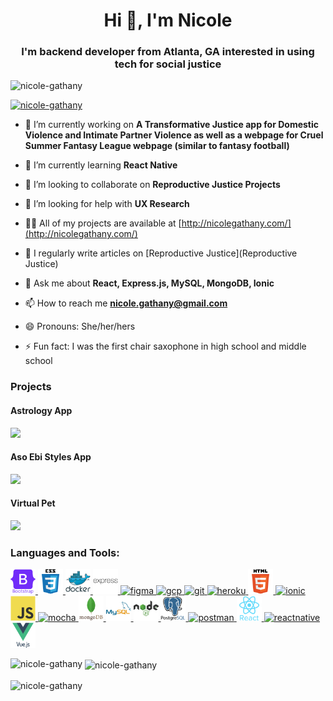 <h1 align="center">Hi 👋, I'm Nicole</h1>
<h3 align="center">I'm backend developer from Atlanta, GA interested in using tech for social justice</h3>

<p align="left"> <img src="https://komarev.com/ghpvc/?username=nicole-gathany&label=Profile%20views&color=0e75b6&style=flat" alt="nicole-gathany" /> </p>

<p align="left"> <a href="https://github.com/ryo-ma/github-profile-trophy"><img src="https://github-profile-trophy.vercel.app/?username=nicole-gathany" alt="nicole-gathany" /></a> </p>

- 🔭 I’m currently working on **A Transformative Justice app for Domestic Violence and Intimate Partner Violence as well as a  webpage for Cruel Summer Fantasy League webpage (similar to fantasy football)**

- 🌱 I’m currently learning **React Native**

- 👯 I’m looking to collaborate on **Reproductive Justice Projects**

- 🤝 I’m looking for help with **UX Research**

- 👨‍💻 All of my projects are available at [http://nicolegathany.com/](http://nicolegathany.com/)

- 📝 I regularly write articles on [Reproductive Justice](Reproductive Justice)

- 💬 Ask me about **React, Express.js, MySQL, MongoDB, Ionic**

- 📫 How to reach me **nicole.gathany@gmail.com**

- 😄 Pronouns: She/her/hers

- ⚡ Fun fact: I was the first chair saxophone in high school and middle school

<h3 align="left">Projects</h3>

<h4>Astrology App</h4>

<p><img src="https://media.giphy.com/media/RVch6OXxUYPpL8rEdE/giphy.gif"><img></p>

<h4> Aso Ebi Styles App</h4>

<p><img src="https://media.giphy.com/media/BLFWQhRnmDBYUBmCn7/giphy.gif"><img></p>

<h4 >Virtual Pet</h4>

<p><img src="https://media.giphy.com/media/pcA21VXbzHSr7qPf8L/giphy.gif"><img></p>





<h3 align="left">Languages and Tools:</h3>
<p align="left"> <a href="https://getbootstrap.com" target="_blank"> <img src="https://raw.githubusercontent.com/devicons/devicon/master/icons/bootstrap/bootstrap-plain-wordmark.svg" alt="bootstrap" width="40" height="40"/> </a> <a href="https://www.w3schools.com/css/" target="_blank"> <img src="https://raw.githubusercontent.com/devicons/devicon/master/icons/css3/css3-original-wordmark.svg" alt="css3" width="40" height="40"/> </a> <a href="https://www.docker.com/" target="_blank"> <img src="https://raw.githubusercontent.com/devicons/devicon/master/icons/docker/docker-original-wordmark.svg" alt="docker" width="40" height="40"/> </a> <a href="https://expressjs.com" target="_blank"> <img src="https://raw.githubusercontent.com/devicons/devicon/master/icons/express/express-original-wordmark.svg" alt="express" width="40" height="40"/> </a> <a href="https://www.figma.com/" target="_blank"> <img src="https://www.vectorlogo.zone/logos/figma/figma-icon.svg" alt="figma" width="40" height="40"/> </a> <a href="https://cloud.google.com" target="_blank"> <img src="https://www.vectorlogo.zone/logos/google_cloud/google_cloud-icon.svg" alt="gcp" width="40" height="40"/> </a> <a href="https://git-scm.com/" target="_blank"> <img src="https://www.vectorlogo.zone/logos/git-scm/git-scm-icon.svg" alt="git" width="40" height="40"/> </a> <a href="https://heroku.com" target="_blank"> <img src="https://www.vectorlogo.zone/logos/heroku/heroku-icon.svg" alt="heroku" width="40" height="40"/> </a> <a href="https://www.w3.org/html/" target="_blank"> <img src="https://raw.githubusercontent.com/devicons/devicon/master/icons/html5/html5-original-wordmark.svg" alt="html5" width="40" height="40"/> </a> <a href="https://ionicframework.com" target="_blank"> <img src="https://upload.wikimedia.org/wikipedia/commons/d/d1/Ionic_Logo.svg" alt="ionic" width="40" height="40"/> </a> <a href="https://developer.mozilla.org/en-US/docs/Web/JavaScript" target="_blank"> <img src="https://raw.githubusercontent.com/devicons/devicon/master/icons/javascript/javascript-original.svg" alt="javascript" width="40" height="40"/> </a> <a href="https://mochajs.org" target="_blank"> <img src="https://www.vectorlogo.zone/logos/mochajs/mochajs-icon.svg" alt="mocha" width="40" height="40"/> </a> <a href="https://www.mongodb.com/" target="_blank"> <img src="https://raw.githubusercontent.com/devicons/devicon/master/icons/mongodb/mongodb-original-wordmark.svg" alt="mongodb" width="40" height="40"/> </a> <a href="https://www.mysql.com/" target="_blank"> <img src="https://raw.githubusercontent.com/devicons/devicon/master/icons/mysql/mysql-original-wordmark.svg" alt="mysql" width="40" height="40"/> </a> <a href="https://nodejs.org" target="_blank"> <img src="https://raw.githubusercontent.com/devicons/devicon/master/icons/nodejs/nodejs-original-wordmark.svg" alt="nodejs" width="40" height="40"/> </a> <a href="https://www.postgresql.org" target="_blank"> <img src="https://raw.githubusercontent.com/devicons/devicon/master/icons/postgresql/postgresql-original-wordmark.svg" alt="postgresql" width="40" height="40"/> </a> <a href="https://postman.com" target="_blank"> <img src="https://www.vectorlogo.zone/logos/getpostman/getpostman-icon.svg" alt="postman" width="40" height="40"/> </a> <a href="https://reactjs.org/" target="_blank"> <img src="https://raw.githubusercontent.com/devicons/devicon/master/icons/react/react-original-wordmark.svg" alt="react" width="40" height="40"/> </a> <a href="https://reactnative.dev/" target="_blank"> <img src="https://reactnative.dev/img/header_logo.svg" alt="reactnative" width="40" height="40"/> </a> <a href="https://vuejs.org/" target="_blank"> <img src="https://raw.githubusercontent.com/devicons/devicon/master/icons/vuejs/vuejs-original-wordmark.svg" alt="vuejs" width="40" height="40"/> </a> </p>

<p><img align="left" src="https://github-readme-stats.vercel.app/api/top-langs?username=nicole-gathany&show_icons=true&locale=en&layout=compact" alt="nicole-gathany" /></p>

<p>&nbsp;<img align="center" src="https://github-readme-stats.vercel.app/api?username=nicole-gathany&show_icons=true&locale=en" alt="nicole-gathany" /></p>

<p><img align="center" src="https://github-readme-streak-stats.herokuapp.com/?user=nicole-gathany&" alt="nicole-gathany" /></p>




